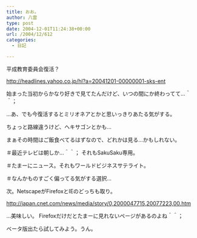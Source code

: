 ```yaml
---
title: おお。
author: 八雲
type: post
date: 2004-12-01T11:24:38+00:00
url: /2004/12/612
categories:
  - 日記

---
```

平成教育委員会復活？
  
http://headlines.yahoo.co.jp/hl?a=20041201-00000001-sks-ent

始まった当初からかなり好きで見てたんだけど、いつの間にか終わってて…＾＾；
  
…あ、でも今復活するとミリオネアとかと思いっきりあたる気がする。
  
ちょっと路線違うけど、ヘキサゴンとかも…
  
まぁその時間はご飯食べてるはずなので、どれかは見る…かもしれない。
  
＃最近テレビは朝しか…＾＾； それもSakuSaku専用。
  
＃たまーにニュース。それもワールドビジネスサテライト。
  
＃なんかものすごく偏ってる気がする選択…

次。NetscapeがFirefoxとIEのどっちも取り。
  
http://japan.cnet.com/news/media/story/0,2000047715,20077223,00.htm
  
…美味しい。 Firefoxだけだとたまーに見れないページがあるのよね＾＾；
  
ベータ版出たら試してみよう。うん。